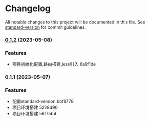 # Changelog

All notable changes to this project will be documented in this file. See [standard-version](https://github.com/conventional-changelog/standard-version) for commit guidelines.

### [0.1.2](///compare/v0.1.1...v0.1.2) (2023-05-08)


### Features

* 项目初始化配置,路由搭建,less引入 6a9f1de

### 0.1.1 (2023-05-07)


### Features

* 配置standard-version bbf8778
* 项目环境搭建 5228d90
* 项目环境搭建 56f75b4

